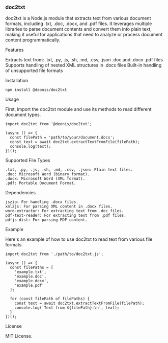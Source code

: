 ### doc2txt

doc2txt is a Node.js module that extracts text from various document formats, including .txt, .doc, .docx, and .pdf files. It leverages multiple libraries to parse document contents and convert them into plain text, making it useful for applications that need to analyze or process document content programmatically.

Features

Extracts text from:
.txt, .py, .js, .sh, .md, .csv, .json .doc and .docx .pdf files
Supports handling of nested XML structures in .docx files
Built-in handling of unsupported file formats

Installation


    npm install @deonis/doc2txt

Usage

First, import the doc2txt module and use its methods to read different document types.

    import doc2txt from '@deonis/doc2txt';
    
    (async () => {
      const filePath = 'path/to/your/document.docx';
      const text = await doc2txt.extractTextFromFile(filePath);
      console.log(text);
    })();


Supported File Types

    .txt, .py, .js, .sh, .md, .csv, .json: Plain text files.
    .doc: Microsoft Word (binary format).
    .docx: Microsoft Word (XML format).
    .pdf: Portable Document Format.

Dependencies

    jszip: For handling .docx files.
    xml2js: For parsing XML content in .docx files.
    word-extractor: For extracting text from .doc files.
    pdf-text-reader: For extracting text from .pdf files.
    pdfjs-dist: For parsing PDF content.

Example

Here's an example of how to use doc2txt to read text from various file formats.

    import doc2txt from './path/to/doc2txt.js';
    
    (async () => {
      const filePaths = [
        'example.txt',
        'example.doc',
        'example.docx',
        'example.pdf'
      ];
    
      for (const filePath of filePaths) {
        const text = await doc2txt.extractTextFromFile(filePath);
        console.log(`Text from ${filePath}:\n`, text);
      }
    })();

License

MIT License.
